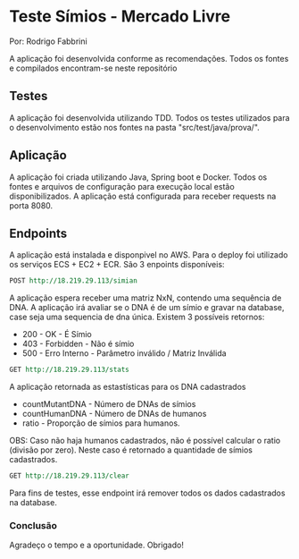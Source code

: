# Teste Símios - Mercado Livre

Por: Rodrigo Fabbrini

A aplicação foi desenvolvida conforme as recomendações.
Todos os fontes e compilados encontram-se neste repositório

## Testes
A aplicação foi desenvolvida utilizando TDD. 
Todos os testes utilizados para o desenvolvimento estão nos fontes na pasta "src/test/java/prova/".

## Aplicação
A aplicação foi criada utilizando Java, Spring boot e Docker. Todos os fontes e arquivos de configuração para execução local estão disponibilizados. A aplicação está configurada para receber requests na porta 8080.


## Endpoints
A aplicação está instalada e disponpivel no AWS.
Para o deploy foi utilizado os serviços ECS + EC2 + ECR.
São 3 enpoints disponíveis:

```rest
POST http://18.219.29.113/simian
```
A aplicação espera receber uma matriz NxN, contendo uma sequência de DNA. A aplicação irá avaliar se o DNA é de um símio e gravar na database, case seja uma sequencia de dna única. Existem 3 possíveis retornos:
  - 200 - OK - É Símio
  - 403 - Forbidden - Não é símio
  - 500 - Erro Interno - Parâmetro inválido / Matriz Inválida


```rest
GET http://18.219.29.113/stats
```
A aplicação retornada as estastísticas para os DNA cadastrados
  - countMutantDNA - Número de DNAs de símios
  - countHumanDNA - Número de DNAs de humanos
  - ratio - Proporção de símios para humanos. 
  
  OBS: Caso não haja humanos cadastrados, não é possível calcular o ratio (divisão por zero). Neste caso é retornado a quantidade de símios cadastrados.


```rest
GET http://18.219.29.113/clear
```
Para fins de testes, esse endpoint irá remover todos os dados cadastrados na database.

### Conclusão

Agradeço o tempo e a oportunidade.
Obrigado!
